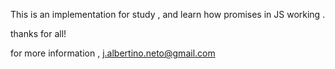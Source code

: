 This is an implementation for study , and learn how promises in JS working .

thanks for all!

for more information ,
j.albertino.neto@gmail.com